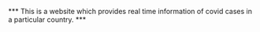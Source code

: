*** This is a website which provides real time information of covid cases in a particular country. ***
